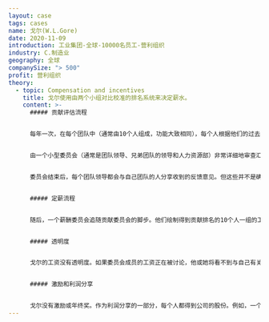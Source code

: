 ```yaml
---
layout: case
tags: cases
name: 戈尔(W.L.Gore)
date: 2020-11-09
introduction: 工业集团-全球-10000名员工-营利组织
industry: C.制造业
geography: 全球
companySize: "> 500"
profit: 营利组织
theory:
  - topic: Compensation and incentives
    title: 戈尔使用由两个小组对比校准的排名系统来决定薪水。
    content: >-
      ##### 贡献评估流程


      每年一次，在每个团队中（通常由10个人组成，功能大致相同），每个人根据他们的过去和预期的未来贡献，将其他伙伴从1到9进行排名（与霍尔相反，成员不会将自己排在列表中）。这个过程已经系统化自动化了，在电脑表单上，成员可以在每个人旁边添加一条评论，另外还可以评估每个伙伴对组织文化的共鸣度是“高”还是“低”。


      由一个小型委员会（通常是团队领导、兄弟团队的领导和人力资源部）非常详细地审查汇总结果。在他们的讨论中，可以改变成员排序。比如，约翰最终在总名单上排名第二，但这感觉太高了。委员会成员会怀疑这是否真是一个忠诚的投票。委员会可以决定把约翰降到第四位。


      委员会结束后，每个团队领导都会与自己团队的人分享收到的反馈意见。但这些并不是确切的排名。只是大约“在顶部”、“中间”和“底部”。（如果一个人持续处于底层，讨论就会发生：他是否更合适其他的岗位？需要培训吗？或者需要退出公司？）


      ##### 定薪流程


      随后，一个薪酬委员会追随贡献委员会的脚步。他们绘制得到贡献排名的10个人一组的工资曲线，看他们的工资是否与贡献相符。如果需要，委员会将作出适当的薪酬修改。


      ##### 透明度


      戈尔的工资没有透明度。如果委员会成员的工资正在被讨论，他或她将看不到与自己有关的数据。


      ##### 激励和利润分享


      戈尔没有激励或年终奖。作为利润分享的一部分，每个人都得到公司的股份。例如，一个在英国挣5万英镑的成员，可以额外得到5万英镑的股票。利润分成与基本工资成比例（根据本年工资和最近3年的工资，按一定公式计算）。因此，即使你的团队亏损或营利很多，都不会影响你获得的利润分配，这是为了强调“同舟共济”感。^\[<http://www.managementexchange.com/story/innovation-democracy-wl-gores-original-management-model> and personal interview Frederic Laloux with Gore leader, April 2015]
---
```

